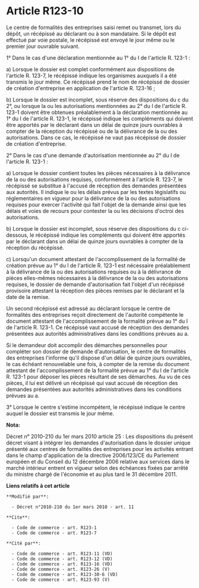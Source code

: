 # Article R123-10

Le centre de formalités des entreprises saisi remet ou transmet, lors du dépôt, un récépissé au déclarant ou à son
mandataire. Si le dépôt est effectué par voie postale, le récépissé est envoyé le jour même ou le premier jour ouvrable
suivant. 

1° Dans le cas d'une déclaration mentionnée au 1° du I de l'article R. 123-1 : 

a) Lorsque le dossier est complet conformément aux dispositions de l'article R. 123-7, le récépissé indique les organismes
auxquels il a été transmis le jour même. Ce récépissé prend le nom de récépissé de dossier de création d'entreprise en
application de l'article R. 123-16 ; 

b) Lorsque le dossier est incomplet, sous réserve des dispositions du c du 2°, ou lorsque la ou les autorisations mentionnées
au 2° du I de l'article R. 123-1 doivent être obtenues préalablement à la déclaration mentionnée au 1° du I de l'article R.
123-1, le récépissé indique les compléments qui doivent être apportés par le déclarant dans un délai de quinze jours
ouvrables à compter de la réception du récépissé ou de la délivrance de la ou des autorisations. Dans ce cas, le récépissé ne
vaut pas récépissé de dossier de création d'entreprise. 

2° Dans le cas d'une demande d'autorisation mentionnée au 2° du I de l'article R. 123-1 : 

a) Lorsque le dossier contient toutes les pièces nécessaires à la délivrance de la ou des autorisations requises,
conformément à l'article R. 123-7, le récépissé se substitue à l'accusé de réception des demandes présentées aux autorités.
Il indique le ou les délais prévus par les textes législatifs ou réglementaires en vigueur pour la délivrance de la ou des
autorisations requises pour exercer l'activité qui fait l'objet de la demande ainsi que les délais et voies de recours pour
contester la ou les décisions d'octroi des autorisations. 

b) Lorsque le dossier est incomplet, sous réserve des dispositions du c ci-dessous, le récépissé indique les compléments qui
doivent être apportés par le déclarant dans un délai de quinze jours ouvrables à compter de la réception du récépissé. 

c) Lorsqu'un document attestant de l'accomplissement de la formalité de création prévue au 1° du I de l'article R. 123-1 est
nécessaire préalablement à la délivrance de la ou des autorisations requises ou à la délivrance de pièces elles-mêmes
nécessaires à la délivrance de la ou des autorisations requises, le dossier de demande d'autorisation fait l'objet d'un
récépissé provisoire attestant la réception des pièces remises par le déclarant et la date de la remise. 

Un second récépissé est adressé au déclarant lorsque le centre de formalités des entreprises reçoit directement de l'autorité
compétente le document attestant de l'accomplissement de la formalité prévue au 1° du I de l'article R. 123-1. Ce récépissé
vaut accusé de réception des demandes présentées aux autorités administratives dans les conditions prévues au a. 

Si le demandeur doit accomplir des démarches personnelles pour compléter son dossier de demande d'autorisation, le centre de
formalités des entreprises l'informe qu'il dispose d'un délai de quinze jours ouvrables, le cas échéant renouvelable une
fois, à compter de la remise du document attestant de l'accomplissement de la formalité prévue au 1° du I de l'article R.
123-1 pour déposer les pièces résultant de ses démarches. Au vu de ces pièces, il lui est délivré un récépissé qui vaut
accusé de réception des demandes présentées aux autorités administratives dans les conditions prévues au a. 

3° Lorsque le centre s'estime incompétent, le récépissé indique le centre auquel le dossier est transmis le jour même.

**Nota:**

Décret n° 2010-210 du 1er mars 2010 article 25 : Les dispositions du présent décret visant à intégrer les demandes
d'autorisation dans le dossier unique présenté aux centres de formalités des entreprises pour les activités entrant dans le
champ d'application de la directive 2006/123/CE du Parlement européen et du Conseil du 12 décembre 2006 relative aux services
dans le marché intérieur entrent en vigueur selon des échéances fixées par arrêté du ministre chargé de l'économie et au plus
tard le 31 décembre 2011.

**Liens relatifs à cet article**

	**Modifié par**:

	  - Décret n°2010-210 du 1er mars 2010 - art. 11

	**Cite**:

	  - Code de commerce - art. R123-1
	  - Code de commerce - art. R123-7

	**Cité par**:

	  - Code de commerce - art. R123-11 (VD)
	  - Code de commerce - art. R123-12 (VD)
	  - Code de commerce - art. R123-16 (VD)
	  - Code de commerce - art. R123-26 (V)
	  - Code de commerce - art. R123-30-6 (VD)
	  - Code de commerce - art. R123-93 (V)
